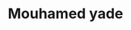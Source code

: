 ---
title: Mouhamed yade
image: "/images/volontaires/mouhamed-yade.jpg"
categories: []
draft: false
---